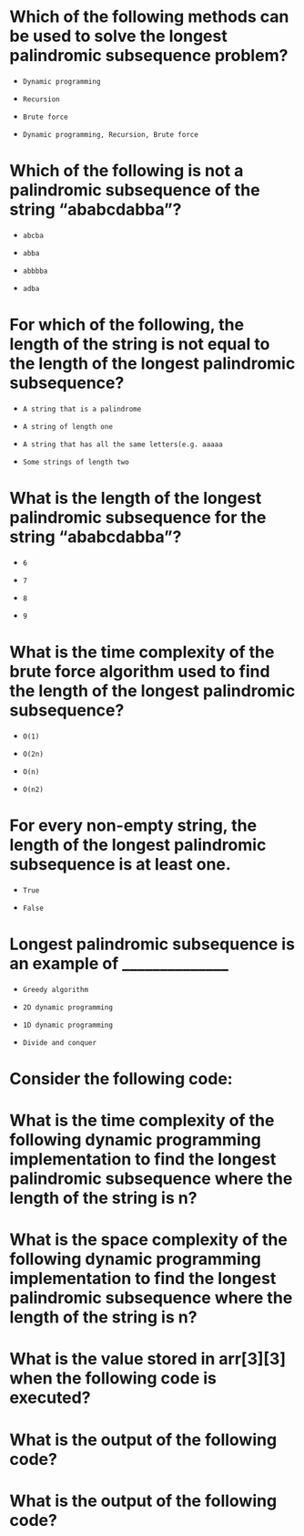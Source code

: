 # Which of the following methods can be used to solve the longest palindromic subsequence problem?

- ```
  Dynamic programming
  ```

- ```
  Recursion
  ```

- ```
  Brute force
  ```

* ```
  Dynamic programming, Recursion, Brute force
  ```

# Which of the following is not a palindromic subsequence of the string “ababcdabba”?

- ```
  abcba
  ```

- ```
  abba
  ```

- ```
  abbbba
  ```

* ```
  adba
  ```

# For which of the following, the length of the string is not equal to the length of the longest palindromic subsequence?

- ```
  A string that is a palindrome
  ```

- ```
  A string of length one
  ```

- ```
  A string that has all the same letters(e.g. aaaaa
  ```

* ```
  Some strings of length two
  ```

# What is the length of the longest palindromic subsequence for the string “ababcdabba”?

- ```
  6
  ```

* ```
  7
  ```

- ```
  8
  ```

- ```
  9
  ```

# What is the time complexity of the brute force algorithm used to find the length of the longest palindromic subsequence?

- ```
  O(1)
  ```

* ```
  O(2n)
  ```

- ```
  O(n)
  ```

- ```
  O(n2)
  ```

# For every non-empty string, the length of the longest palindromic subsequence is at least one.

* ```
  True
  ```

- ```
  False
  ```

# Longest palindromic subsequence is an example of ______________

- ```
  Greedy algorithm
  ```

* ```
  2D dynamic programming
  ```

- ```
  1D dynamic programming
  ```

- ```
  Divide and conquer
  ```

# Consider the following code:

# What is the time complexity of the following dynamic programming implementation to find the longest palindromic subsequence where the length of the string is n?

# What is the space complexity of the following dynamic programming implementation to find the longest palindromic subsequence where the length of the string is n?

# What is the value stored in arr[3][3] when the following code is executed?

# What is the output of the following code?

# What is the output of the following code?

